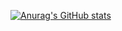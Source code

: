 [![Anurag's GitHub stats](https://github-readme-stats.vercel.app/api?username=Paynezheng)](https://github.com/anuraghazra/github-readme-stats)
